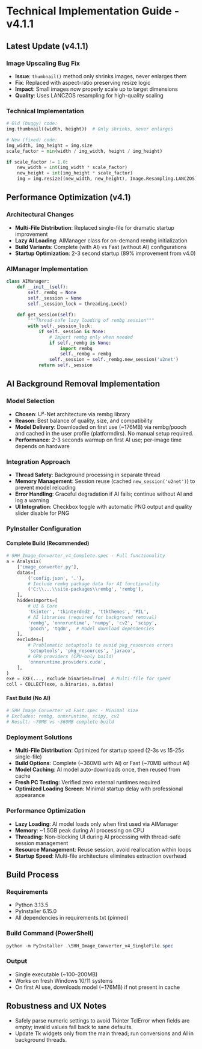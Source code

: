 # Technical Implementation Guide - v4.1.1

## Latest Update (v4.1.1)

### **Image Upscaling Bug Fix**
- **Issue**: `thumbnail()` method only shrinks images, never enlarges them
- **Fix**: Replaced with aspect-ratio preserving resize logic
- **Impact**: Small images now properly scale up to target dimensions
- **Quality**: Uses LANCZOS resampling for high-quality scaling

### **Technical Implementation**
```python
# Old (buggy) code:
img.thumbnail((width, height))  # Only shrinks, never enlarges

# New (fixed) code:
img_width, img_height = img.size
scale_factor = min(width / img_width, height / img_height)

if scale_factor != 1.0:
    new_width = int(img_width * scale_factor)
    new_height = int(img_height * scale_factor)
    img = img.resize((new_width, new_height), Image.Resampling.LANCZOS)
```

## Performance Optimization (v4.1)

### **Architectural Changes**
- **Multi-File Distribution**: Replaced single-file for dramatic startup improvement
- **Lazy AI Loading**: AIManager class for on-demand rembg initialization
- **Build Variants**: Complete (with AI) vs Fast (without AI) configurations
- **Startup Optimization**: 2-3 second startup (89% improvement from v4.0)

### **AIManager Implementation**
```python
class AIManager:
    def __init__(self):
        self._rembg = None
        self._session = None
        self._session_lock = threading.Lock()
    
    def get_session(self):
        """Thread-safe lazy loading of rembg session"""
        with self._session_lock:
            if self._session is None:
                # Import rembg only when needed
                if self._rembg is None:
                    import rembg
                    self._rembg = rembg
                self._session = self._rembg.new_session('u2net')
            return self._session
```

## AI Background Removal Implementation

### **Model Selection**
- **Chosen**: U²-Net architecture via rembg library
- **Reason**: Best balance of quality, size, and compatibility
- **Model Delivery**: Downloaded on first use (~176MB) via rembg/pooch and cached in the user profile (platformdirs). No manual setup required.
- **Performance**: 2-3 seconds warmup on first AI use; per-image time depends on hardware

### **Integration Approach**
- **Thread Safety**: Background processing in separate thread
- **Memory Management**: Session reuse (cached `new_session('u2net')`) to prevent model reloading
- **Error Handling**: Graceful degradation if AI fails; continue without AI and log a warning
- **UI Integration**: Checkbox toggle with automatic PNG output and quality slider disable for PNG

### **PyInstaller Configuration**

#### **Complete Build (Recommended)**
```python
# SHH_Image_Converter_v4_Complete.spec - Full functionality
a = Analysis(
    ['image_converter.py'],
    datas=[
        ('config.json', '.'),
        # Include rembg package data for AI functionality
        ('C:\\...\\site-packages\\rembg', 'rembg'),
    ],
    hiddenimports=[
        # UI & Core
        'tkinter', 'tkinterdnd2', 'ttkthemes', 'PIL',
        # AI libraries (required for background removal)
        'rembg', 'onnxruntime', 'numpy', 'cv2', 'scipy',
        'pooch', 'tqdm',  # Model download dependencies
    ],
    excludes=[
        # Problematic setuptools to avoid pkg_resources errors
        'setuptools', 'pkg_resources', 'jaraco',
        # GPU providers (CPU-only build)
        'onnxruntime.providers.cuda',
    ],
)
exe = EXE(..., exclude_binaries=True)  # Multi-file for speed
coll = COLLECT(exe, a.binaries, a.datas)
```

#### **Fast Build (No AI)**
```python
# SHH_Image_Converter_v4_Fast.spec - Minimal size
# Excludes: rembg, onnxruntime, scipy, cv2
# Result: ~70MB vs ~360MB complete build
```

### **Deployment Solutions**
- **Multi-File Distribution**: Optimized for startup speed (2-3s vs 15-25s single-file)
- **Build Options**: Complete (~360MB with AI) or Fast (~70MB without AI)
- **Model Caching**: AI model auto-downloads once, then reused from cache
- **Fresh PC Testing**: Verified zero external runtimes required
- **Optimized Loading Screen**: Minimal startup delay with professional appearance

### **Performance Optimization**
- **Lazy Loading**: AI model loads only when first used via AIManager
- **Memory**: ~1.5GB peak during AI processing on CPU
- **Threading**: Non-blocking UI during AI processing with thread-safe session management
- **Resource Management**: Reuse session, avoid reallocation within loops
- **Startup Speed**: Multi-file architecture eliminates extraction overhead

## Build Process

### **Requirements**
- Python 3.13.5
- PyInstaller 6.15.0
- All dependencies in requirements.txt (pinned)

### **Build Command (PowerShell)**
```powershell
python -m PyInstaller .\SHH_Image_Converter_v4_SingleFile.spec
```

### **Output**
- Single executable (~100–200MB)
- Works on fresh Windows 10/11 systems
- On first AI use, downloads model (~176MB) if not present in cache

## Robustness and UX Notes
- Safely parse numeric settings to avoid Tkinter TclError when fields are empty; invalid values fall back to sane defaults.
- Update Tk widgets only from the main thread; run conversions and AI in background threads.
